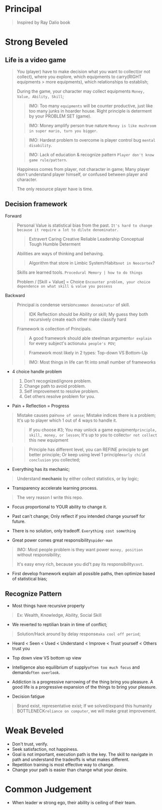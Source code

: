 # Principal
> Inspired by Ray Dalio book

# Strong Beveled

## Life is a video game
> You (player) have to make decision what you want to collect(or not collect), where you explore, which equipments to carry(RIGHT equipments > more equipments), which relationships to establish;
> 
> During the game, your character may collect equipments `Money, Value, Ability, Skill`;
> 
>> IMO: Too many `equipments` will be counter productive, just like too many junks in hoarder house. Right principle is determent by your PROBLEM SET (game).
> 
>> IMO: Money amplify person true nature `Money is like mushroom in super mario, turn you bigger`.
> 
>> IMO: Hardest problem to overcome is player control bug `mental disability`.
> 
>> IMO: Lack of education & recognize pattern `Player don't know game rule/pattern`.
> 
> Happiness comes from player, not character in game; Many player don't understand player himself, or confused between player and character.
>
> The only resource player have is time.


## Decision framework
Forward
> Personal Value is statistical bias from the past. `It's hard to change because it require a lot to dilute denominator.`
> > Extravert
> > Caring
> > Creative
> > Reliable
> > Leadership
> > Conceptual
> > Tough
> > Humble
> > Determent
> 
> Abilities are ways of thinking and behaving.
> > Algorithm that store in Limbic System/Habits`not in Neocortex`? 
>
> Skills are learned tools. `Procedural Memory | how to do things`
>
> Problem / [Skill + Value] = Choice `Encounter problem, your choice dependence on what skill & value you possess`

Backward
> Principal is condense version`common denominator` of skill.
> > IDK Reflection should be Ability or skill; My guess they both recursively create each other make classify hard
>
> Framework is collection of Principals.
> > A good framework should able steelman argument`or explain` for every subject's action`aka people's POV`;
> 
> > Framework most likely in 2 types: Top-down VS Bottom-Up
> 
> > IMO: Most things in life can fit into small number of frameworks

- 4 choice handle problem
> 1. Don't recognized/ignore problem.
> 2. Change path to avoid problem.
> 3. Self improvement to resolve problem.
> 4. Get others resolve problem for you.

- Pain + Reflection = Progress
> Mistake causes pain`one of sense`; Mistake indices there is a problem; It's up to player which 1 out of 4 ways to handle it.
>> If you choose #3; You may unlock a game equipment`principle, skill, money, or lesson`; It's up to you to collect`or not collect` this new equipment

>> Principle has different level, you can REFINE principle to get better principle; Or keep using level 1 principle`early child conclusion` you collected; 

- Everything has its mechanic;
> Understand **mechanic** by either collect statistics, or by logic;

- Transparency accelerate learning process.
> The very reason I write this repo.

- Focus proportional to YOUR ability to change it.

- Past can't change; Only reflect if you intended change yourself for future.

- There is no solution, only tradeoff. `Everything cost something`

- Great power comes great responsibility`spider-man`
> IMO: Most people problem is they want power `money, position` without responsibility;
> 
> It's easy envy rich, because you did't pay its responsibility`cost`.

- First develop framework explain all possible paths, then optimize based of statistical bias;


## Recognize Pattern
- Most things have recursive property
> Ex: Wealth, Knowledge, Ability, Social Skill

- We reverted to reptilian brain in time of conflict;
> Solution/Hack around by delay response`aka cool off period`;

- Heard < Seen < Used < Understand < Improve < Trust yourself < Others trust you

- Top down view VS bottom up view

- Intelligence also equilibrium of supply`often too much focus` and demand`often overlook`.

- Addiction is a progressive narrowing of the thing bring you pleasure. A good life is a progressive expansion of the things to bring your pleasure.

- Decision fatigue
> Brand exist, representative exist; If we solved/expand this humanity BOTTLENECK`reliance on computer`, we will make great improvement.


# Weak Beveled
- Don't trust, verify.
- Seek satisfaction, not happiness.
- Goal is not important, execution path is the key. The skill to navigate in path and understand the tradeoffs is what makes different.
- Repetition training is most effective way to change.
- Change your path is easier than change what your desire.

# Common Judgement
- When leader w strong ego, their ability is ceiling of their team.